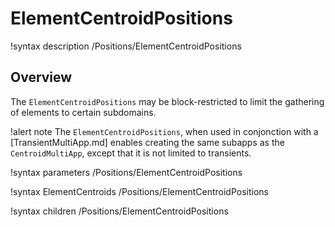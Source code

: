 # ElementCentroidPositions

!syntax description /Positions/ElementCentroidPositions

## Overview

The `ElementCentroidPositions` may be block-restricted to limit the gathering of elements
to certain subdomains.

!alert note
The `ElementCentroidPositions`, when used in conjonction with a [TransientMultiApp.md]
enables creating the same subapps as the `CentroidMultiApp`, except that it is not limited to transients.

!syntax parameters /Positions/ElementCentroidPositions

!syntax ElementCentroids /Positions/ElementCentroidPositions

!syntax children /Positions/ElementCentroidPositions
